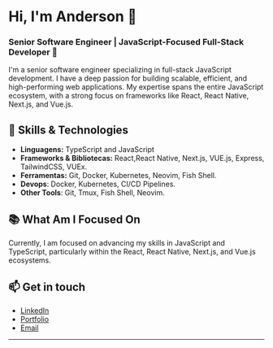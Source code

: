 # Hi, I'm Anderson 👋

### Senior Software Engineer | JavaScript-Focused Full-Stack Developer 🚀

I&apos;m a senior software engineer specializing in full-stack
JavaScript development. I have a deep passion for
building scalable, efficient, and high-performing web applications. My
expertise spans the entire JavaScript ecosystem, with a strong focus on
frameworks like React, React Native, Next.js, and Vue.js.

## 🚀 Skills & Technologies

- **Linguagens:** TypeScript and JavaScript
- **Frameworks & Bibliotecas:** React,React Native, Next.js, VUE.js, Express, TailwindCSS, VUEx.
- **Ferramentas:** Git, Docker, Kubernetes, Neovim, Fish Shell.
- **Devops**: Docker, Kubernetes, CI/CD Pipelines.
- **Other Tools**: Git, Tmux, Fish Shell, Neovim.

## 📚 What Am I Focused On

Currently, I am focused on advancing my skills in JavaScript and
TypeScript, particularly within the React, React Native, Next.js, and
Vue.js ecosystems.

## 📫 Get in touch

- [LinkedIn](https://www.linkedin.com/in/anderson-faustino-/)
- [Portfolio](https://andersonespindola.com)
- [Email](mailto:andersonfaustinolima@gmail.com)

---
